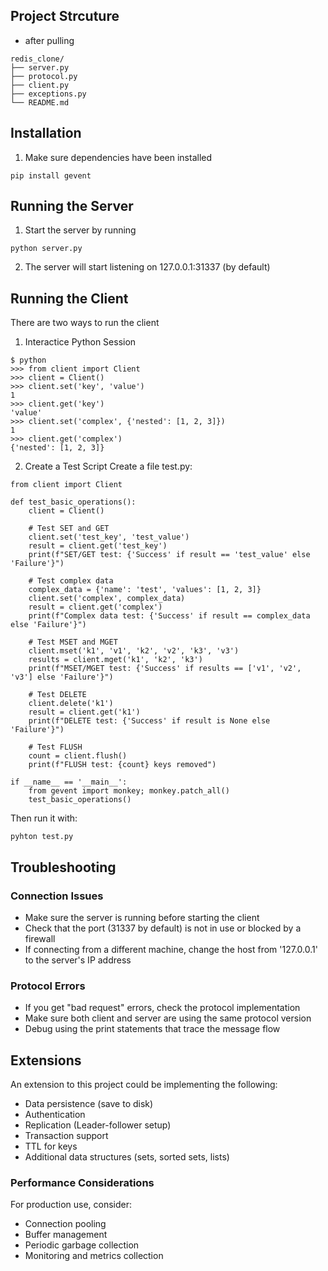## Project Strcuture 
- after pulling  
```
redis_clone/
├── server.py
├── protocol.py
├── client.py
├── exceptions.py
└── README.md
```

## Installation 

1. Make sure dependencies have been installed

`pip install gevent`

## Running the Server

1. Start the server by running 

`python server.py`

2. The server will start listening on 127.0.0.1:31337 (by default)

## Running the Client

There are two ways to run the client

1. Interactice Python Session 

```
$ python
>>> from client import Client
>>> client = Client()
>>> client.set('key', 'value')
1
>>> client.get('key')
'value'
>>> client.set('complex', {'nested': [1, 2, 3]})
1
>>> client.get('complex')
{'nested': [1, 2, 3]}
```

2. Create a Test Script
Create a file test.py:

```
from client import Client

def test_basic_operations():
    client = Client()
    
    # Test SET and GET
    client.set('test_key', 'test_value')
    result = client.get('test_key')
    print(f"SET/GET test: {'Success' if result == 'test_value' else 'Failure'}")
    
    # Test complex data
    complex_data = {'name': 'test', 'values': [1, 2, 3]}
    client.set('complex', complex_data)
    result = client.get('complex')
    print(f"Complex data test: {'Success' if result == complex_data else 'Failure'}")
    
    # Test MSET and MGET
    client.mset('k1', 'v1', 'k2', 'v2', 'k3', 'v3')
    results = client.mget('k1', 'k2', 'k3')
    print(f"MSET/MGET test: {'Success' if results == ['v1', 'v2', 'v3'] else 'Failure'}")
    
    # Test DELETE
    client.delete('k1')
    result = client.get('k1')
    print(f"DELETE test: {'Success' if result is None else 'Failure'}")
    
    # Test FLUSH
    count = client.flush()
    print(f"FLUSH test: {count} keys removed")

if __name__ == '__main__':
    from gevent import monkey; monkey.patch_all()
    test_basic_operations()
```

Then run it with:

`pyhton test.py`

## Troubleshooting
### Connection Issues

- Make sure the server is running before starting the client
- Check that the port (31337 by default) is not in use or blocked by a firewall
- If connecting from a different machine, change the host from '127.0.0.1' to the server's IP address

### Protocol Errors

- If you get "bad request" errors, check the protocol implementation
- Make sure both client and server are using the same protocol version
- Debug using the print statements that trace the message flow

## Extensions
An extension to this project could be implementing the following:

- Data persistence (save to disk)
- Authentication
- Replication (Leader-follower setup)
- Transaction support
- TTL for keys
- Additional data structures (sets, sorted sets, lists)

### Performance Considerations
For production use, consider:

- Connection pooling
- Buffer management
- Periodic garbage collection
- Monitoring and metrics collection